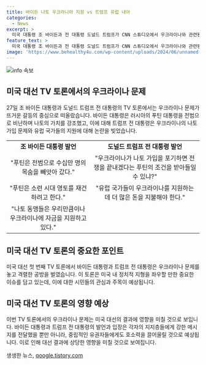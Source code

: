 ```yaml
---
title: 바이든 나토 우크라니아 지원 vs 트럼프 유럽 내야
categories:
  - News
excerpt: >
  미국 대통령 조 바이든과 전 대통령 도널드 트럼프가 CNN 스튜디오에서 우크라이나와 관련된 토론을 벌였다. 바이든은 푸틴을 비난하며 나토의 가치를 강조했고, 트럼프는 우크라이나를 지원하는데 더 많은 돈을 내야 한다고 언급했다. 미국 대선에 영향을 줄 것으로 보이는 토론은 미국 내외에서 큰 관심을 끌었다.
feature_text: >
  미국 대통령 조 바이든과 전 대통령 도널드 트럼프가 CNN 스튜디오에서 우크라이나와 관련된 토론을 벌였다. 바이든은 푸틴을 비난하며 나토의 가치를 강조했고, 트럼프는 우크라이나를 지원하는데 더 많은 돈을 내야 한다고 언급했다. 미국 대선에 영향을 줄 것으로 보이는 토론은 미국 내외에서 큰 관심을 끌었다.
image: 'https://www.behealthy4u.com/wp-content/uploads/2024/06/unnamed-file.png'
---
```


<p><img src="https://www.behealthy4u.com/wp-content/uploads/2024/06/unnamed-file.png" alt="info 속보" /></p>

<h2 data-ke-size="size26">미국 대선 TV 토론에서의 우크라이나 문제</h2>

<p data-ke-size="size16">27일 조 바이든 대통령과 도널드 트럼프 전 대통령의 TV 토론에서는 우크라이나 문제가 뜨거운 갈등의 중심으로 떠올랐습니다. 바이든 대통령은 러시아의 푸틴 대통령을 전범으로 비난하며 나토의 가치를 강조했고, 이에 대해 트럼프 전 대통령은 우크라이나의 나토 가입 문제와 유럽 국가들의 지원에 대해 논란을 빚었습니다.</p>

<table>
  <tr>
    <td style="text-align: center; height: 17px;"><b>조 바이든 대통령 발언</b></td>
    <td style="text-align: center; height: 17px;"><b>도널드 트럼프 전 대통령 발언</b></td>
  </tr>
  <tr>
    <td style="text-align: center; height: 17px;">"푸틴은 전범으로 수십만 명의 목숨을 빼앗아 갔다."</td>
    <td style="text-align: center; height: 17px;">"우크라이나가 나토 가입을 포기하면 전쟁을 끝내겠다는 푸틴의 조건을 받아들일 수 있냐?"</td>
  </tr>
  <tr>
    <td style="text-align: center; height: 17px;">"푸틴은 소련 시대 영토를 재건하려고 한다."</td>
    <td style="text-align: center; height: 17px;">"유럽 국가들이 우크라이나를 지원하는 데 더 많은 돈을 지불해야 한다."</td>
  </tr>
  <tr>
    <td style="text-align: center; height: 17px;">"나토 동맹들은 우리만큼이나 우크라이나에 자금을 지원하고 있다."</td>
    <td style="text-align: center; height: 17px;"></td>
  </tr>
</table>

<h2 data-ke-size="size26">미국 대선 TV 토론의 중요한 포인트</h2>

<p data-ke-size="size16">미국 대선 첫 번째 TV 토론에서 바이든 대통령과 트럼프 전 대통령은 우크라이나 문제를 놓고 격렬한 공방을 벌였습니다. 이 토론은 미국 내 정치적 지형을 좌우할 만한 중요한 이슈를 담고 있는데, 이에 대한 시민들의 관심과 주목이 예상됩니다.</p>

<h2 data-ke-size="size26">미국 대선 TV 토론의 영향 예상</h2>

<p data-ke-size="size16">이번 TV 토론에서의 우크라이나 문제는 미국 대선의 결과에 영향을 미칠 것으로 보입니다. 바이든 대통령과 트럼프 전 대통령의 발언과 입장은 각자의 지지층들에게 강한 메시지를 전달했을 뿐만 아니라, 중립적인 유권자들에게도 호소력을 끌어올릴 것으로 예상됩니다. 이로 인해 대선 결과에 상당한 영향을 미칠 것으로 보여집니다.</p>
생생한 뉴스, <a href="https://qoogle.tistory.com" rel="dofollow">qoogle.tistory.com</a>


